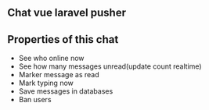 

## Chat vue laravel pusher

## Properties of this chat
- See who online now
- See how many messages unread(update count realtime)
- Marker message as read
- Mark typing now
- Save messages in databases
- Ban users


